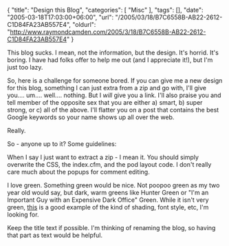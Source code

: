 {
	"title": "Design this Blog",
	"categories": [
		"Misc"
	],
	"tags": [],
	"date": "2005-03-18T17:03:00+06:00",
	"url": "/2005/03/18/B7C6558B-AB22-2612-C1D84FA23AB557E4",
	"oldurl": "http://www.raymondcamden.com/2005/3/18/B7C6558B-AB22-2612-C1D84FA23AB557E4"
}

This blog sucks. I mean, not the information, but the design. It's horrid. It's boring. I have had folks offer to help me out (and I appreciate it!), but I'm just too lazy.

So, here is a challenge for someone bored. If you can give me a new design for this blog, something I can just extra from a zip and go with, I'll give you.... um.... well.... nothing. But I <i>will</i> give you a link. I'll also praise you and tell member of the opposite sex that you are either a) smart, b) super strong, or c) all of the above. I'll flatter you on a post that contains the best Google keywords so your name shows up all over the web.

Really.

So - anyone up to it? Some guidelines:

When I say I just want to extract a zip - I mean it. You should simply overwrite the CSS, the index.cfm, and the pod layout code. I don't really care much about the popups for comment editing. 

I love green. Something green would be nice. Not poopoo green as my two year old would say, but dark, warm greens like Hunter Green or "I'm an Important Guy with an Expensive Dark Office" Green. While it isn't very green, <a href="http://www.duoh.com/csstutorials/calendar/index2.html">this</a>  is a good example of the kind of shading, font style, etc, I'm looking for. 

Keep the title text if possible. I'm thinking of renaming the blog, so having that part as text would be helpful.